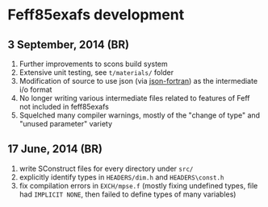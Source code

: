 
# Feff85exafs development

## 3 September, 2014 (BR)

 1. Further improvements to scons build system
 2. Extensive unit testing, see `t/materials/` folder
 3. Modification of source to use json (via [json-fortran](https://github.com/jacobwilliams/json-fortran)) as the intermediate i/o format
 4. No longer writing various intermediate files related to features of Feff not included in feff85exafs
 5. Squelched many compiler warnings, mostly of the "change of type" and "unused parameter" variety

## 17 June, 2014 (BR)

 1.  write SConstruct files for every directory under `src/`
 2.  explicitly identify types in `HEADERS/dim.h` and `HEADERS\const.h`
 3.  fix compilation errors in `EXCH/mpse.f` (mostly fixing undefined
	 types, file had `IMPLICIT NONE`, then failed to define types of
	 many variables)
 
 
 
